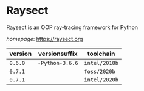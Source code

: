 # Raysect

Raysect is an OOP ray-tracing framework for Python

*homepage*: <https://raysect.org>

version | versionsuffix | toolchain
--------|---------------|----------
``0.6.0`` | ``-Python-3.6.6`` | ``intel/2018b``
``0.7.1`` |  | ``foss/2020b``
``0.7.1`` |  | ``intel/2020b``
